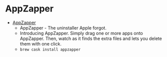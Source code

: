 # AppZapper
- [AppZapper](https://www.appzapper.com/)
  -  AppZapper - The uninstaller Apple forgot.
  - Introducing AppZapper. Simply drag one or more apps onto AppZapper. Then, watch as it finds the extra files and lets you delete them with one click.
  - `brew cask install appzapper`
